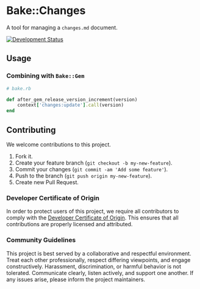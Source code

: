 # Bake::Changes

A tool for managing a `changes.md` document.

[![Development Status](https://github.com/ioquatix/bake-changes/workflows/Test/badge.svg)](https://github.com/ioquatix/bake-changes/actions?workflow=Test)

## Usage

### Combining with `Bake::Gem`

``` ruby
# bake.rb

def after_gem_release_version_increment(version)
	context['changes:update'].call(version)
end
```

## Contributing

We welcome contributions to this project.

1.  Fork it.
2.  Create your feature branch (`git checkout -b my-new-feature`).
3.  Commit your changes (`git commit -am 'Add some feature'`).
4.  Push to the branch (`git push origin my-new-feature`).
5.  Create new Pull Request.

### Developer Certificate of Origin

In order to protect users of this project, we require all contributors to comply with the [Developer Certificate of Origin](https://developercertificate.org/). This ensures that all contributions are properly licensed and attributed.

### Community Guidelines

This project is best served by a collaborative and respectful environment. Treat each other professionally, respect differing viewpoints, and engage constructively. Harassment, discrimination, or harmful behavior is not tolerated. Communicate clearly, listen actively, and support one another. If any issues arise, please inform the project maintainers.
